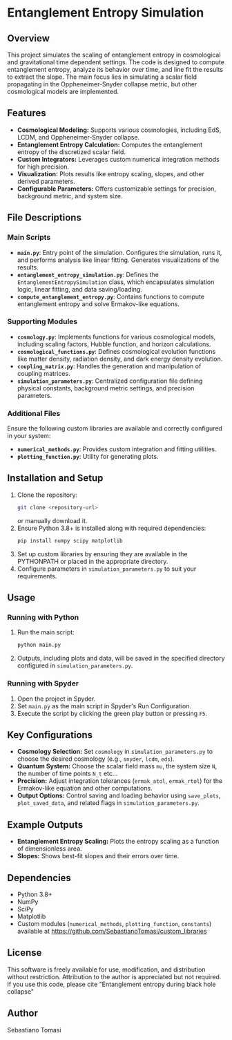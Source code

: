 # Entanglement Entropy Simulation

## Overview

This project simulates the scaling of entanglement entropy in cosmological and gravitational time dependent settings. The code is designed to compute entanglement entropy, analyze its behavior over time, and line fit the results to extract the slope. The main focus lies in simulating a scalar field propagating in the Oppheneimer-Snyder collapse metric, but other cosmological models are implemented.

## Features
- **Cosmological Modeling:** Supports various cosmologies, including EdS, LCDM, and Oppheneimer-Snyder collapse.
- **Entanglement Entropy Calculation:** Computes the entanglement entropy of the discretized scalar field.
- **Custom Integrators:** Leverages custom numerical integration methods for high precision.
- **Visualization:** Plots results like entropy scaling, slopes, and other derived parameters.
- **Configurable Parameters:** Offers customizable settings for precision, background metric, and system size.

## File Descriptions

### Main Scripts
- **`main.py`**: Entry point of the simulation. Configures the simulation, runs it, and performs analysis like linear fitting. Generates visualizations of the results.
- **`entanglement_entropy_simulation.py`**: Defines the `EntanglementEntropySimulation` class, which encapsulates simulation logic, linear fitting, and data saving/loading.
- **`compute_entanglement_entropy.py`**: Contains functions to compute entanglement entropy and solve Ermakov-like equations.

### Supporting Modules
- **`cosmology.py`**: Implements functions for various cosmological models, including scaling factors, Hubble function, and horizon calculations.
- **`cosmological_functions.py`**: Defines cosmological evolution functions like matter density, radiation density, and dark energy density evolution.
- **`coupling_matrix.py`**: Handles the generation and manipulation of coupling matrices.
- **`simulation_parameters.py`**: Centralized configuration file defining physical constants, background metric settings, and precision parameters.

### Additional Files
Ensure the following custom libraries are available and correctly configured in your system:
- **`numerical_methods.py`**: Provides custom integration and fitting utilities.
- **`plotting_function.py`**: Utility for generating plots.

## Installation and Setup
1. Clone the repository:
   ```bash
   git clone <repository-url>
   ```
   or manually download it.
2. Ensure Python 3.8+ is installed along with required dependencies:
   ```bash
   pip install numpy scipy matplotlib
   ```
3. Set up custom libraries by ensuring they are available in the PYTHONPATH or placed in the appropriate directory.
4. Configure parameters in `simulation_parameters.py` to suit your requirements.

## Usage
### Running with Python
1. Run the main script:
   ```bash
   python main.py
   ```
2. Outputs, including plots and data, will be saved in the specified directory configured in `simulation_parameters.py`.

### Running with Spyder
1. Open the project in Spyder.
2. Set `main.py` as the main script in Spyder's Run Configuration.
3. Execute the script by clicking the green play button or pressing `F5`.

## Key Configurations
- **Cosmology Selection:** Set `cosmology` in `simulation_parameters.py` to choose the desired cosmology (e.g., `snyder`, `lcdm`, `eds`).
- **Quantum System:** Choose the scalar field mass `mu`, the system size `N`,  the number of time points `N_t` etc... 
- **Precision:** Adjust integration tolerances (`ermak_atol`, `ermak_rtol`) for the Ermakov-like equation and other computations.
- **Output Options:** Control saving and loading behavior using `save_plots`, `plot_saved_data`, and related flags in `simulation_parameters.py`.

## Example Outputs
- **Entanglement Entropy Scaling:** Plots the entropy scaling as a function of dimensionless area.
- **Slopes:** Shows best-fit slopes and their errors over time.

## Dependencies
- Python 3.8+
- NumPy
- SciPy
- Matplotlib
- Custom modules (`numerical_methods`, `plotting_function`, `constants`) available at https://github.com/SebastianoTomasi/custom_libraries

## License
This software is freely available for use, modification, and distribution without restriction.
 Attribution to the author is appreciated but not required. If you use this code,
please cite "Entanglement entropy during black hole collapse"  

## Author
Sebastiano Tomasi

